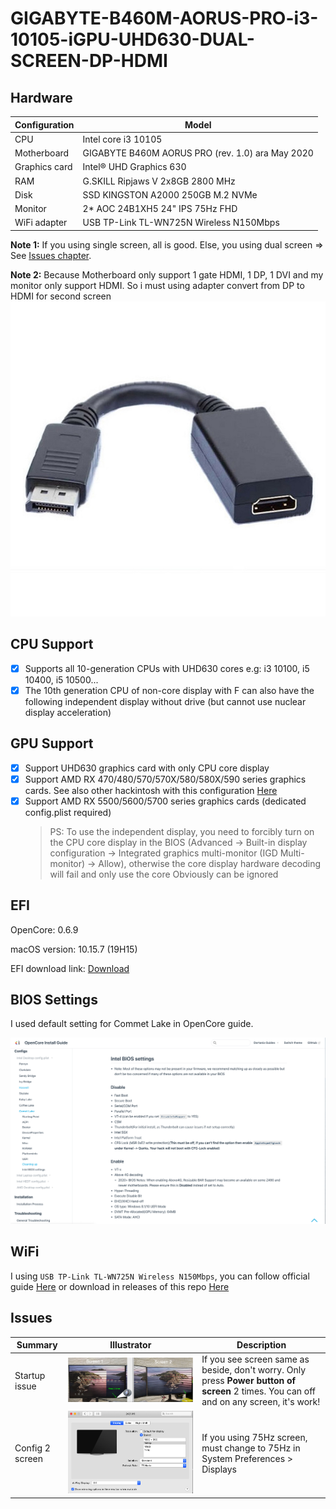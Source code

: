 # GIGABYTE-B460M-AORUS-PRO-i3-10105-iGPU-UHD630-DUAL-SCREEN-DP-HDMI

## Hardware

| Configuration    | Model  |
| ---------------- | ------ |
| CPU              | Intel core i3 10105 |
| Motherboard      | GIGABYTE B460M AORUS PRO (rev. 1.0) ara May 2020 |
| Graphics card    | Intel® UHD Graphics 630 |
| RAM              | G.SKILL Ripjaws V 2x8GB 2800 MHz |
| Disk             | SSD KINGSTON A2000 250GB M.2 NVMe |
| Monitor          | 2* AOC 24B1XH5 24" IPS 75Hz FHD |
| WiFi adapter     | USB TP-Link TL-WN725N Wireless N150Mbps |

**Note 1:** If you using single screen, all is good. Else, you using dual screen => See <a href="#issues">Issues chapter</a>.

**Note 2:** Because Motherboard only support 1 gate HDMI, 1 DP, 1 DVI and my monitor only support HDMI. So i must using adapter convert from DP to HDMI for second screen
![](images/Hardware_adapter_dp_hdmi.jpeg)

## CPU Support

- [x] Supports all 10-generation CPUs with UHD630 cores e.g: i3 10100, i5 10400, i5 10500...
- [x] The 10th generation CPU of non-core display with F can also have the following independent display without drive (but cannot use nuclear display acceleration)

## GPU Support

- [x] Support UHD630 graphics card with only CPU core display
- [x] Support AMD RX 470/480/570/570X/580/580X/590 series graphics cards. See also other hackintosh with this configuration [Here](https://github.com/giapdong/Hackintosh-Gigabyte-B460M-AORUS-PRO-i3-10100F-RX570)
- [x] Support AMD RX 5500/5600/5700 series graphics cards (dedicated config.plist required)
  > PS: To use the independent display, you need to forcibly turn on the CPU core display in the BIOS (Advanced -> Built-in display configuration -> Integrated graphics multi-monitor (IGD Multi-monitor) -> Allow), otherwise the core display hardware decoding will fail and only use the core Obviously can be ignored

## EFI

OpenCore: 0.6.9

macOS version: 10.15.7 (19H15)

EFI download link: [Download](https://github.com/giapdong/Hackintosh-B460M-AORUS-PRO-i3-10105-iGPU-UHD630/releases)

## BIOS Settings

I used default setting for Commet Lake in OpenCore guide.

![](images/BIOS_settings.png)

## WiFi

I using `USB TP-Link TL-WN725N Wireless N150Mbps`, you can follow official guide [Here](https://www.tp-link.com/support/download/tl-wn725n/) or download in releases of this repo [Here](https://github.com/giapdong/Hackintosh-B460M-AORUS-PRO-i3-10105-iGPU-UHD630/releases)

## Issues

| Summary | Illustrator | Description |
|---------|--------|-------------|
| Startup issue | ![](images/Issue_startup_screen.png) | If you see screen same as beside, don't worry. Only press **Power button of screen** 2 times. You can off and on any screen, it's work! |
| Config 2 screen | ![](images/Issue_two_screen_setting.png) | If you using 75Hz screen, must change to 75Hz in System Preferences > Displays |
